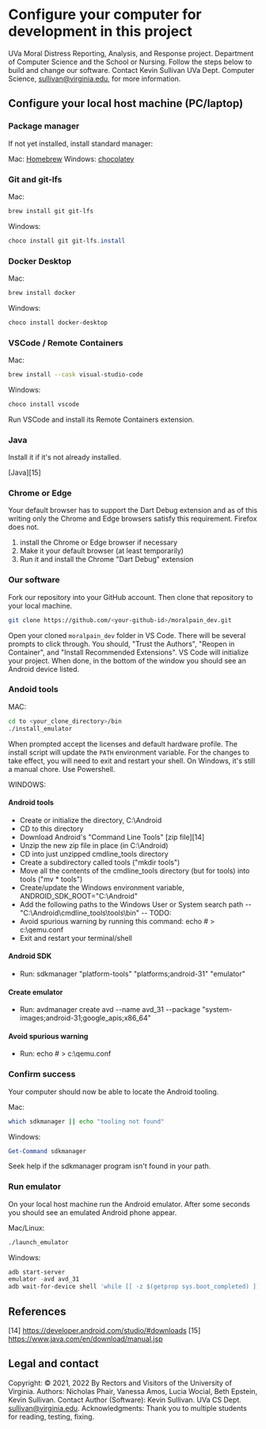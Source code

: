 # Configure your computer for development in this project

UVa Moral Distress Reporting, Analysis, and Response project. Department of Computer Science and the School or Nursing. Follow the steps below to build and change our software. Contact Kevin Sullivan UVa Dept. Computer Science, sullivan@virginia.edu, for more information. 

## Configure your local host machine (PC/laptop)

### Package manager

If not yet installed, install standard manager:

Mac: [Homebrew][2]
Windows: [chocolatey][3]

### Git and git-lfs

Mac:

```bash
brew install git git-lfs
```

Windows:

```PowerShell
choco install git git-lfs.install
```

### Docker Desktop

Mac:

```bash
brew install docker
```

Windows:

```bash
choco install docker-desktop
```

### VSCode / Remote Containers

Mac:

```bash
brew install --cask visual-studio-code
```

Windows:

```PowerShell
choco install vscode
```

Run VSCode and install its Remote Containers extension.

### Java

Install it if it's not already installed.

[Java][15]

### Chrome or Edge

Your default browser has to support the Dart Debug extension and as of this writing only the Chrome and Edge browsers satisfy this requirement. Firefox does not. 

1. install the Chrome or Edge browser if necessary
2. Make it your default browser (at least temporarily)
3. Run it and install the Chrome "Dart Debug" extension

### Our software

Fork our repository into your GitHub account. Then clone that repository to your local machine.

```sh
git clone https://github.com/<your-github-id>/moralpain_dev.git
```

Open your cloned `moralpain_dev` folder in VS Code. There will be several prompts to
click through. You should, "Trust the Authors", "Reopen in Container", and "Install
Recommended Extensions". VS Code will initialize your project. When done, in the
bottom of the window you should see an Android device listed.  

### Andoid tools

MAC:

```bash
cd to <your_clone_directory>/bin 
./install_emulator
```

When prompted accept the licenses and default hardware profile.
The install script will update the `PATH` environment variable. For the changes
to take effect, you will need to exit and restart your shell. On Windows, it's still a manual chore. Use Powershell.


WINDOWS:

#### Android tools


- Create or initialize the directory, C:\Android
- CD to this directory
- Download Android's "Command Line Tools" [zip file][14]
- Unzip the new zip file in place (in C:\Android)
- CD into just unzipped cmdline_tools directory
- Create a subdirectory called tools ("mkdir tools")
- Move all the contents of the cmdline_tools directory (but for tools) into tools ("mv * tools")
- Create/update the Windows environment variable, ANDROID_SDK_ROOT="C:\Android"
- Add the following paths to the Windows User or System search path
-- "C:\Android\cmdline_tools\tools\bin"
-- TODO: <add full list of path elements>
- Avoid spurious warning by running this command: echo # > c:\qemu.conf
- Exit and restart your terminal/shell

#### Android SDK

- Run: sdkmanager "platform-tools" "platforms;android-31" "emulator"

#### Create emulator

- Run: avdmanager create avd --name avd_31 --package "system-images;android-31;google_apis;x86_64"

#### Avoid spurious warning

- Run: echo # > c:\qemu.conf

### Confirm success

Your computer should now be able to locate the Android tooling.

Mac:

```bash
which sdkmanager || echo "tooling not found"
```

Windows:

```PowerShell
Get-Command sdkmanager 
```

Seek help if the sdkmanager program isn't found in your path.

### Run emulator

On your local host machine run the Android emulator. After some seconds you should see an emulated Android phone appear.

Mac/Linux:

```bash
./launch_emulator
```

Windows:

```PowerShell
adb start-server
emulator -avd avd_31
adb wait-for-device shell 'while [[ -z $(getprop sys.boot_completed) ]]; do sleep 1; done;'
```

## References

[1]: https://wiki.debian.org/Apt
[2]: https://brew.sh/
[3]: https://chocolatey.org/
[4]: https://flutter.dev/docs/get-started/install
[5]: https://dart.dev/
[6]: https://developer.android.com/studio
[7]: https://developer.android.com/studio/run/emulator#install
[8]: https://code.visualstudio.com/
[10]: https://www.gnu.org/software/bash/
[11]: https://docs.microsoft.com/en-us/powershell/
[12]: https://github.com/kevinsullivan/moralpain_config
[13]: https://code.visualstudio.com/docs/remote/containers
[14] https://developer.android.com/studio/#downloads
[15] https://www.java.com/en/download/manual.jsp

## Legal and contact

Copyright: © 2021, 2022 By Rectors and Visitors of the University of Virginia.
Authors: Nicholas Phair, Vanessa Amos, Lucia Wocial, Beth Epstein, Kevin Sullivan.
Contact Author (Software): Kevin Sullivan. UVa CS Dept. sullivan@virginia.edu.
Acknowledgments: Thank you to multiple students for reading, testing, fixing.
